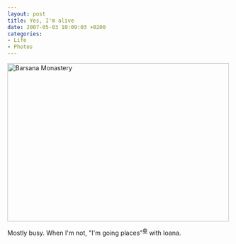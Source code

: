 ```yaml
---
layout: post
title: Yes, I'm alive
date: 2007-05-03 10:09:03 +0200
categories:
- Life
- Photos
---
```

<a href="http://www.flickr.com/photos/janos/460128114/"><img src="http://farm1.static.flickr.com/231/460128114_57098cf866.jpg" alt="Barsana Monastery" width="500" height="357" border="0" class="image" /></a>

Mostly busy. When I'm not, "I'm going places"<sup><a href="http://astateofmind.pluto.ro">&copy;</a></sup> with Ioana.
